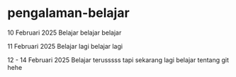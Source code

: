 # pengalaman-belajar

10 Februari 2025
Belajar belajar belajar

11 Februari 2025
Belajar lagi belajar lagi

12 - 14 Februari 2025 
Belajar terusssss tapi sekarang lagi belajar tentang git hehe
